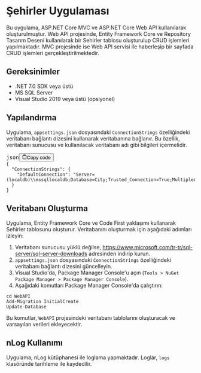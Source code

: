 <h1>Şehirler Uygulaması</h1><p>Bu uygulama, ASP.NET Core MVC ve ASP.NET Core Web API kullanılarak oluşturulmuştur. Web API projesinde, Entity Framework Core ve Repository Tasarım Deseni kullanılarak bir Sehirler tablosu oluşturulup CRUD işlemleri yapılmaktadır. MVC projesinde ise Web API servisi ile haberleşip bir sayfada CRUD işlemleri gerçekleştirilmektedir.</p><h2>Gereksinimler</h2><ul><li>.NET 7.0 SDK veya üstü</li><li>MS SQL Server</li><li>Visual Studio 2019 veya üstü (opsiyonel)</li></ul><h2>Yapılandırma</h2><p>Uygulama, <code>appsettings.json</code> dosyasındaki <code>ConnectionStrings</code> özelliğindeki veritabanı bağlantı dizesini kullanarak veritabanına bağlanır. Bu özellik, veritabanı sunucusu ve kullanılacak veritabanı adı gibi bilgileri içermelidir.</p><pre><div class="bg-black rounded-md mb-4"><div class="flex items-center relative text-gray-200 bg-gray-800 px-4 py-2 text-xs font-sans justify-between rounded-t-md"><span>json</span><button class="flex ml-auto gap-2"><svg stroke="currentColor" fill="none" stroke-width="2" viewBox="0 0 24 24" stroke-linecap="round" stroke-linejoin="round" class="h-4 w-4" height="1em" width="1em" xmlns="http://www.w3.org/2000/svg"><path d="M16 4h2a2 2 0 0 1 2 2v14a2 2 0 0 1-2 2H6a2 2 0 0 1-2-2V6a2 2 0 0 1 2-2h2"></path><rect x="8" y="2" width="8" height="4" rx="1" ry="1"></rect></svg>Copy code</button></div><div class="p-4 overflow-y-auto"><code class="!whitespace-pre hljs language-json"><span class="hljs-punctuation">{</span>
  <span class="hljs-attr">"ConnectionStrings"</span><span class="hljs-punctuation">:</span> <span class="hljs-punctuation">{</span>
    <span class="hljs-attr">"DefaultConnection"</span><span class="hljs-punctuation">:</span> <span class="hljs-string">"Server=(localdb)\\mssqllocaldb;Database=City;Trusted_Connection=True;MultipleActiveResultSets=true"</span>
  <span class="hljs-punctuation">}</span>
<span class="hljs-punctuation">}</span>
</code></div></div></pre><h2>Veritabanı Oluşturma</h2><p>Uygulama, Entity Framework Core ve Code First yaklaşımı kullanarak Sehirler tablosunu oluşturur. Veritabanını oluşturmak için aşağıdaki adımları izleyin:</p><ol><li>Veritabanı sunucusu yüklü değilse, <a href="https://www.microsoft.com/tr-tr/sql-server/sql-server-downloads" target="_new">https://www.microsoft.com/tr-tr/sql-server/sql-server-downloads</a> adresinden indirip kurun.</li><li><code>appsettings.json</code> dosyasındaki <code>ConnectionStrings</code> özelliğindeki veritabanı bağlantı dizesini güncelleyin.</li><li>Visual Studio'da, Package Manager Console'u açın (<code>Tools &gt; NuGet Package Manager &gt; Package Manager Console</code>).</li><li>Aşağıdaki komutları Package Manager Console'da çalıştırın:</li></ol><pre><div class="bg-black rounded-md mb-4"><div class="flex items-center relative text-gray-200 bg-gray-800 px-4 py-2 text-xs font-sans justify-between rounded-t-md"></div><div class="p-4 overflow-y-auto"><code class="!whitespace-pre hljs language-powershell">cd WebAPI
Add-Migration InitialCreate
Update-Database
</code></div></div></pre><p>Bu komutlar, <code>WebAPI</code> projesindeki veritabanı tablolarını oluşturacak ve varsayılan verileri ekleyecektir.</p><h2>nLog Kullanımı</h2><p>Uygulama, nLog kütüphanesi ile loglama yapmaktadır. Loglar, <code>logs</code> klasöründe tarihleme ile kaydedilir.
